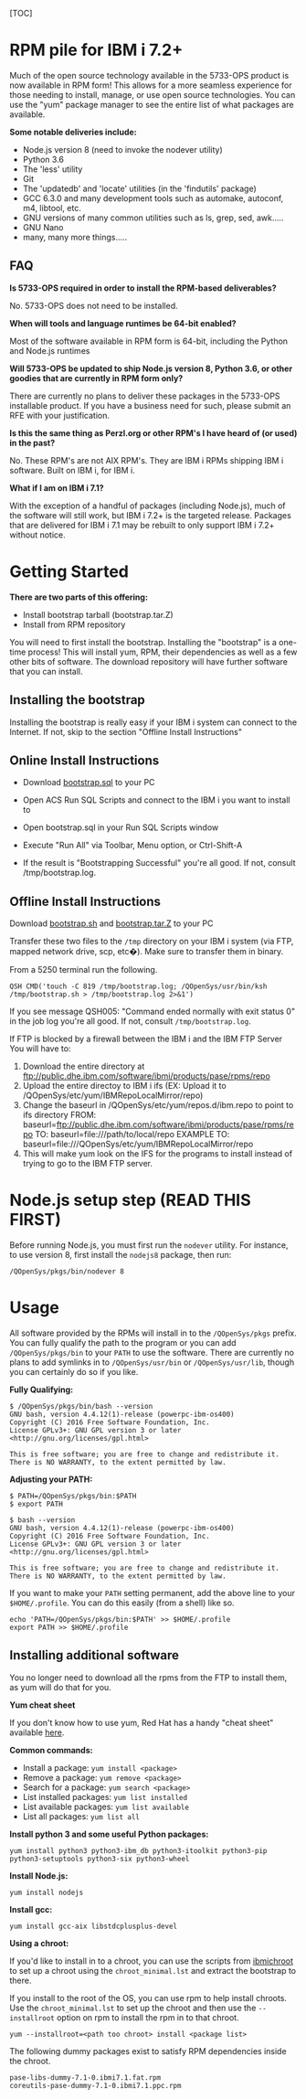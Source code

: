 [TOC]

# RPM pile for IBM i 7.2+
Much of the open source technology available in the 5733-OPS product is now available in RPM form! This allows for a more seamless experience for those needing to install, manage, or use open source technologies. You can use the "yum" package manager to see the entire list of what packages are available.

**Some notable deliveries include:**

- Node.js version 8 (need to invoke the nodever utility) 
- Python 3.6
- The 'less' utility
- Git
- The 'updatedb' and 'locate' utilities (in the 'findutils' package)
- GCC 6.3.0 and many development tools such as automake, autoconf, m4, libtool, etc.
- GNU versions of many common utilities such as ls, grep, sed, awk.....
- GNU Nano
- many, many more things.....
 
## FAQ
**Is 5733-OPS required in order to install the RPM-based deliverables?**

No. 5733-OPS does not need to be installed.

**When will tools and language runtimes be 64-bit enabled?**

Most of the software available in RPM form is 64-bit, including the Python and Node.js runtimes


**Will 5733-OPS be updated to ship Node.js version 8, Python 3.6, or other goodies that are currently in RPM form only?**

There are currently no plans to deliver these packages in the 5733-OPS installable product. If you have a business need for such, please submit an RFE with your justification.


**Is this the same thing as Perzl.org or other RPM's I have heard of (or used) in the past?**

No. These RPM's are not AIX RPM's. They are IBM i RPMs shipping IBM i software. Built on IBM i, for IBM i.

**What if I am on IBM i 7.1?**

With the exception of a handful of packages (including Node.js), much of the software will still work, but IBM i 7.2+ is the targeted release. Packages that are delivered for IBM i 7.1 may be rebuilt to only support IBM i 7.2+ without notice.




# Getting Started
**There are two parts of this offering:**

- Install bootstrap tarball (bootstrap.tar.Z)
- Install from RPM repository

You will need to first install the bootstrap. Installing the "bootstrap" is a one-time process! This will install yum, RPM, their dependencies as well as a few other bits of software. The download repository will have further software that you can install.

 

## Installing the bootstrap
Installing the bootstrap is really easy if your IBM i system can connect to the Internet. If not, skip to the section "Offline Install Instructions"

## Online Install Instructions
- Download [bootstrap.sql](ftp://public.dhe.ibm.com/software/ibmi/products/pase/rpms/bootstrap.sql) to your PC

- Open ACS Run SQL Scripts and connect to the IBM i you want to install to

- Open bootstrap.sql in your Run SQL Scripts window

- Execute "Run All" via Toolbar, Menu option, or Ctrl-Shift-A

- If the result is "Bootstrapping Successful" you're all good. If not, consult /tmp/bootstrap.log.

## Offline Install Instructions
Download [bootstrap.sh](ftp://public.dhe.ibm.com/software/ibmi/products/pase/rpms/bootstrap.sh) and [bootstrap.tar.Z](ftp://public.dhe.ibm.com/software/ibmi/products/pase/rpms/bootstrap.tar.Z) to your PC

Transfer these two files to the `/tmp` directory on your IBM i system (via FTP, mapped network drive, scp, etc�). Make sure to transfer them in binary.

From a 5250 terminal run the following.

```
QSH CMD('touch -C 819 /tmp/bootstrap.log; /QOpenSys/usr/bin/ksh /tmp/bootstrap.sh > /tmp/bootstrap.log 2>&1')
```

If you see message QSH005: "Command ended normally with exit status 0" in the job log you're all good. If not, consult `/tmp/bootstrap.log`.

If FTP is blocked by a firewall between the IBM i and the IBM FTP Server You will have to: 

1. Download the entire directory at ftp://public.dhe.ibm.com/software/ibmi/products/pase/rpms/repo 
2. Upload the entire directoy to IBM i ifs (EX: Upload it to /QOpenSys/etc/yum/IBMRepoLocalMirror/repo)
3. Change the baseurl in /QOpenSys/etc/yum/repos.d/ibm.repo to point to ifs directory 
       FROM: baseurl=ftp://public.dhe.ibm.com/software/ibmi/products/pase/rpms/repo
         TO: baseurl=file:///path/to/local/repo
 EXAMPLE TO: baseurl=file:///QOpenSys/etc/yum/IBMRepoLocalMirror/repo
4. This will make yum look on the IFS for the programs to install instead of trying to go to the IBM FTP server.


# Node.js setup step (READ THIS FIRST)
Before running Node.js, you must first run the `nodever` utility. For instance, to use version 8, first install the `nodejs8` package, then run:
```
/QOpenSys/pkgs/bin/nodever 8
```

# Usage
All software provided by the RPMs will install in to the `/QOpenSys/pkgs` prefix. You can fully qualify the path to the program or you can add `/QOpenSys/pkgs/bin` to your `PATH` to use the software. There are currently no plans to add symlinks in to `/QOpenSys/usr/bin` or `/QOpenSys/usr/lib`, though you can certainly do so if you like.

**Fully Qualifying:**

```
$ /QOpenSys/pkgs/bin/bash --version
GNU bash, version 4.4.12(1)-release (powerpc-ibm-os400)
Copyright (C) 2016 Free Software Foundation, Inc.
License GPLv3+: GNU GPL version 3 or later <http://gnu.org/licenses/gpl.html>

This is free software; you are free to change and redistribute it.
There is NO WARRANTY, to the extent permitted by law.
```



**Adjusting your PATH:**

```
$ PATH=/QOpenSys/pkgs/bin:$PATH
$ export PATH

$ bash --version
GNU bash, version 4.4.12(1)-release (powerpc-ibm-os400)
Copyright (C) 2016 Free Software Foundation, Inc.
License GPLv3+: GNU GPL version 3 or later <http://gnu.org/licenses/gpl.html>

This is free software; you are free to change and redistribute it.
There is NO WARRANTY, to the extent permitted by law.
```

If you want to make your `PATH` setting permanent, add the above line to your `$HOME/.profile`. You can do this easily (from a shell) like so.

```
echo 'PATH=/QOpenSys/pkgs/bin:$PATH' >> $HOME/.profile
export PATH >> $HOME/.profile
```


## Installing additional software
You no longer need to download all the rpms from the FTP to install them, as yum will do that for you.

**Yum cheat sheet**

If you don't know how to use yum, Red Hat has a handy "cheat sheet" available [here](https://access.redhat.com/sites/default/files/attachments/rh_yum_cheatsheet_1214_jcs_print-1.pdf).

**Common commands:**

- Install a package: `yum install <package>`
- Remove a package: `yum remove <package>`
- Search for a package: `yum search <package>`
- List installed packages: `yum list installed`
- List available packages: `yum list available`
- List all packages: `yum list all`

**Install python 3 and some useful Python packages:**

```
yum install python3 python3-ibm_db python3-itoolkit python3-pip python3-setuptools python3-six python3-wheel
```

**Install Node.js:**

```
yum install nodejs
```

**Install gcc:**

```
yum install gcc-aix libstdcplusplus-devel
```

**Using a chroot:**

If you'd like to install in to a chroot, you can use the scripts from [ibmichroot](https://bitbucket.org/litmis/ibmichroot) to set up a chroot using the `chroot_minimal.lst` and extract the bootstrap to there.

If you install to the root of the OS, you can use rpm to help install chroots. Use the `chroot_minimal.lst` to set up the chroot and then use the `--installroot` option on rpm to install the rpm in to that chroot.

```
yum --installroot=<path too chroot> install <package list>
```

The following dummy packages exist to satisfy RPM dependencies inside the chroot.

```
pase-libs-dummy-7.1-0.ibmi7.1.fat.rpm
coreutils-pase-dummy-7.1-0.ibmi7.1.ppc.rpm
```